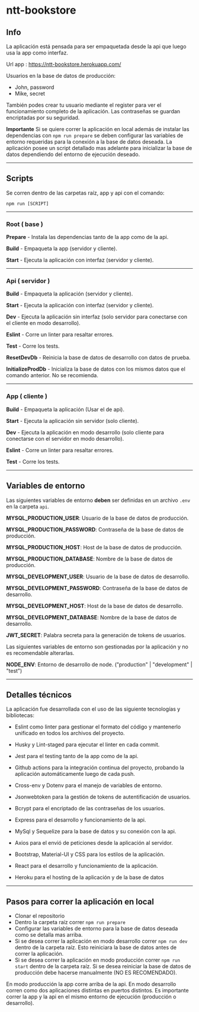 # ntt-bookstore


## Info

La aplicación está pensada para ser empaquetada desde la api que luego usa la app como interfaz.

Url app : https://ntt-bookstore.herokuapp.com/

Usuarios en la base de datos de producción: 
- John, password
- Mike, secret

También podes crear tu usuario mediante el register para ver el funcionamiento completo de la aplicación.
Las contraseñas se guardan encriptadas por su seguridad.

**Importante** Si se quiere correr la aplicación en local además de instalar las dependencias con `npm run prepare` se deben configurar las variables de entorno requeridas para la conexión a la base de datos deseada. La aplicación posee un script detallado mas adelante para inicializar la base de datos dependiendo del entorno de ejecución deseado.

---

## Scripts

Se corren dentro de las carpetas raíz, app y api con el comando:

`npm run [SCRIPT]`

---

### Root ( base )

**Prepare** - Instala las dependencias tanto de la app como de la api.

**Build** - Empaqueta la app (servidor y cliente).

**Start** - Ejecuta la aplicación con interfaz (servidor y cliente).

---

### Api ( servidor )

**Build** - Empaqueta la aplicación (servidor y cliente).

**Start** - Ejecuta la aplicación con interfaz (servidor y cliente).

**Dev** - Ejecuta la aplicación sin interfaz (solo servidor para conectarse con el cliente en modo desarrollo).

**Eslint** - Corre un linter para resaltar errores.

**Test** - Corre los tests.

**ResetDevDb** - Reinicia la base de datos de desarrollo con datos de prueba.

**InitializeProdDb** - Inicializa la base de datos con los mismos datos que el comando anterior. No se recomienda.

---

### App ( cliente )

**Build** - Empaqueta la aplicación (Usar el de api).

**Start** - Ejecuta la aplicación sin servidor (solo cliente).

**Dev** - Ejecuta la aplicación en modo desarrollo (solo cliente para conectarse con el servidor en modo desarrollo).

**Eslint** - Corre un linter para resaltar errores.

**Test** - Corre los tests.


---

## Variables de entorno

Las siguientes variables de entorno **deben** ser definidas en un archivo `.env` en la carpeta `api`.

**MYSQL_PRODUCTION_USER**: Usuario de la base de datos de producción.

**MYSQL_PRODUCTION_PASSWORD**: Contraseña de la base de datos de producción.

**MYSQL_PRODUCTION_HOST**: Host de la base de datos de producción.

**MYSQL_PRODUCTION_DATABASE**: Nombre de la base de datos de producción.

**MYSQL_DEVELOPMENT_USER**: Usuario de la base de datos de desarrollo.

**MYSQL_DEVELOPMENT_PASSWORD**: Contraseña de la base de datos de desarrollo.

**MYSQL_DEVELOPMENT_HOST**: Host de la base de datos de desarrollo.

**MYSQL_DEVELOPMENT_DATABASE**: Nombre de la base de datos de desarrollo.

**JWT_SECRET**: Palabra secreta para la generación de tokens de usuarios.

Las siguientes variables de entorno son gestionadas por la aplicación y no es recomendable alterarlas.

**NODE_ENV**: Entorno de desarrollo de node. ("production" | "development" | "test")

---

## Detalles técnicos

La aplicación fue desarrollada con el uso de las siguiente tecnologías y bibliotecas:

- Eslint como linter para gestionar el formato del código y mantenerlo unificado en todos los archivos del proyecto.

- Husky y Lint-staged para ejecutar el linter en cada commit.

- Jest para el testing tanto de la app como de la api.

- Github actions para la integración continua del proyecto, probando la aplicación automáticamente luego de cada push.

- Cross-env y Dotenv para el manejo de variables de entorno.

- Jsonwebtoken para la gestión de tokens de autentificación de usuarios.

- Bcrypt para el encriptado de las contraseñas de los usuarios.

- Express para el desarrollo y funcionamiento de la api.

- MySql y Sequelize para la base de datos y su conexión con la api.

- Axios para el envió de peticiones desde la aplicación al servidor.

- Bootstrap, Material-UI y CSS para los estilos de la aplicación.

- React para el desarrollo y funcionamiento de la aplicación.

- Heroku para el hosting de la aplicación y de la base de datos

---

## Pasos para correr la aplicación en local

- Clonar el repositorio
- Dentro la carpeta raíz correr `npm run prepare`
- Configurar las variables de entorno para la base de datos deseada como se detalla mas arriba.
- Si se desea correr la aplicación en modo desarrollo correr `npm run dev` dentro de la carpeta raíz. Esto reiniciara la base de datos antes de correr la aplicación.
- Si se desea correr la aplicación en modo producción correr `npm run start` dentro de la carpeta raíz. Si se desea reiniciar la base de datos de producción debe hacerse manualmente (NO ES RECOMENDADO).

En modo producción la app corre arriba de la api. En modo desarrollo corren como dos aplicaciones distintas en puertos distintos. Es importante correr la app y la api en el mismo entorno de ejecución (producción o desarrollo).